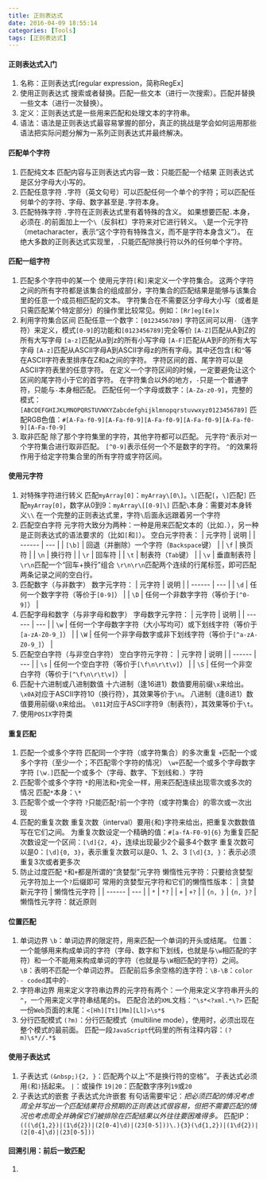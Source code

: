 ```yaml
---
title: 正则表达式
date: 2016-04-09 18:55:14
categories: [Tools]
tags: [正则表达式]
---
```


#### 正则表达式入门
1. 名称：正则表达式[regular expression，简称RegEx]
2. 使用正则表达式
    搜索或者替换。匹配一些文本（进行一次搜索）。匹配并替换一些文本（进行一次替换）。
3. 定义：正则表达式是一些用来匹配和处理文本的字符串。
4. 语法：语法是正则表达式最容易掌握的部分，真正的挑战是学会如何运用那些语法把实际问题分解为一系列正则表达式并最终解决。

  <!--more-->

#### 匹配单个字符
1. 匹配纯文本
    匹配内容与正则表达式内容一致：只能匹配一个结果
    正则表达式是区分字母大小写的。
2. 匹配任意字符
    ``.``字符（英文句号）可以匹配任何一个单个的字符；可以匹配任何单个的字符、字母、数字甚至是``.``字符本身。
3. 匹配特殊字符
    ``.``字符在正则表达式里有着特殊的含义。
    如果想要匹配``.``本身，必须在``.``的前面加上一个``\``（反斜杠）字符来对它进行转义。
    ``\``是一个元字符（metacharacter，表示“这个字符有特殊含义，而不是字符本身含义”）。
    在绝大多数的正则表达式实现里，``.``只能匹配除换行符以外的任何单个字符。

#### 匹配一组字符
1. 匹配多个字符中的某一个
    使用元字符``[``和``]``来定义一个字符集合。
    这两个字符之间的所有字符都是该集合的组成部分，字符集合的匹配结果是能够与该集合里的任意一个成员相匹配的文本。
    字符集合在不需要区分字母大小写（或者是只需匹配某个特定部分）的操作里比较常见。例如：``[Rr]eg[Ee]x``
2. 利用字符集合区间
    匹配任意一个数字：``[0123456789]``
    字符区间可以用``-``（连字符）来定义，模式``[0-9]``的功能和``[0123456789]``完全等价
    ``[A-Z]``匹配从A到Z的所有大写字母
    ``[a-z]``匹配从a到z的所有小写字母
    ``[A-F]``匹配从A到F的所有大写字母
    ``[A-z]``匹配从ASCII字母A到ASCII字母z的所有字母。其中还包含``[``和``^``等在ASCII字符表里排序在Z和a之间的字符。
    字符区间的首、尾字符可以是ASCII字符表里的任意字符。
    在定义一个字符区间的时候，一定要避免让这个区间的尾字符小于它的首字符。
    在字符集合以外的地方，``-``只是一个普通字符，只能与``-``本身相匹配。
    匹配任何一个字母或数字：``[A-Za-z0-9]``，完整的模式：``[ABCDEFGHIJKLMNOPQRSTUVWXYZabcdefghijklmnopqrstuvwxyz0123456789]``
    匹配RGB色值：``#[A-Fa-f0-9][A-Fa-f0-9][A-Fa-f0-9][A-Fa-f0-9][A-Fa-f0-9][A-Fa-f0-9]``
3. 取非匹配
    除了那个字符集里的字符，其他字符都可以匹配。
    元字符``^``表示对一个字符集合进行取非匹配。
    ``[^0-9]``表示任何一个不是数字的字符。
    ``^``的效果将作用于给定字符集合里的所有字符或字符区间。

#### 使用元字符
1. 对特殊字符进行转义
    匹配``myArray[0]``：``myArray\[0\]``。``\[``匹配``[``，``\]``匹配``]``
    匹配``myArray[0]``，数字从0到9：``myArray\[[0-9]\]``
    匹配``\``本身：需要对本身转义``\\``
    在一个完整的正则表达式里，字符``\``后面永远跟着另一个字符
2. 匹配空白字符
    元字符大致分为两种：一种是用来匹配文本的（比如``.``），另一种是正则表达式的语法要求的（比如``[``和``]``）。
    空白元字符表：
    | 元字符           | 说明            |
    | ------          | ---            |
    | ``[\b]``            | 回退（并删除）一个字符（``Backspace``键） |
    | ``\f``              | 换页符          |
    | ``\n``              | 换行符          |
    | ``\r``              | 回车符          |
    | ``\t``              | 制表符（``Tab``键）  |
    | ``\v``              | 垂直制表符       |
    ``\r\n``匹配一个“回车+换行”组合
    ``\r\n\r\n``匹配两个连续的行尾标签，即可匹配两条记录之间的空白行。
3. 匹配数字（与非数字）
    数字元字符：
    | 元字符           | 说明            |
    | ------          | ---            |
    | ``\d``              | 任何一个数字字符（等价于``[0-9]``）          |
    | ``\D``              | 任何一个非数字字符（等价于``[^0-9]``）          |
3. 匹配字母和数字（与非字母和数字）
    字母数字元字符：
    | 元字符           | 说明            |
    | ------          | ---            |
    | ``\w``              | 任何一个字母数字字符（大小写均可）或下划线字符（等价于``[a-zA-Z0-9_]``）          |
    | ``\W``              | 任何一个非字母数字或非下划线字符（等价于``[^a-zA-Z0-9_]``）          |
4. 匹配空白字符（与非空白字符）
    空白字符元字符：
    | 元字符           | 说明            |
    | ------          | ---            |
    | ``\s``              | 任何一个空白字符（等价于``[\f\n\r\t\v]``）          |
    | ``\S``              | 任何一个非空白字符（等价于``[^\f\n\r\t\v]``）          |
5. 匹配十六进制或八进制数值
    十六进制（逢16进1）数值要用前缀``\x``来给出。
    ``\x0A``对应于ASCII字符10（换行符），其效果等价于``\n``。
    八进制（逢8进1）数值要用前缀``\0``来给出。
    ``\011``对应于ASCII字符9（制表符），其效果等价于``\t``。
6. 使用``POSIX``字符类

#### 重复匹配
1. 匹配一个或多个字符
    匹配同一个字符（或字符集合）的多次重复
    ``+``匹配一个或多个字符（至少一个；不匹配零个字符的情况）
    ``\w+``匹配一个或多个字母数字字符
    ``[\w.]``匹配一个或多个（字母、数字、下划线和``.``）字符
2. 匹配零个或多个字符
    ``*``的用法和``+``完全一样，用来匹配连续出现零次或多次的情况
    匹配``*``本身：``\*``
3. 匹配零个或一个字符
    ``?``只能匹配``?``前一个字符（或字符集合）的零次或一次出现
4. 匹配的重复次数
    重复次数（interval）要用``{``和``}``字符来给出，把重复次数数值写在它们之间。
    为重复次数设定一个精确的值：``#[a-fA-F0-9]{6}``
    为重复匹配次数设定一个区间：``[\d]{2, 4}``，连续出现最少2个最多4个数字
    重复次数可以是0：``[\d]{0, 3}``，表示重复次数可以是0、1、2、3
    ``[\d]{3, }``：表示必须重复3次或者更多次
5. 防止过度匹配
    ``*``和``+``都是所谓的“贪婪型”元字符
    懒惰性元字符：只要给贪婪型元字符加上一个``?``后缀即可
    常用的贪婪型元字符和它们的懒惰性版本：
    | 贪婪新元字符      | 懒惰性元字符     |
    | ------          | ---            |
    | ``*``           | ``*?``         |
    | ``+``           | ``+?``         |
    | ``{n, }``       | ``{n, }?``     |
    懒惰性元字符：就近原则

#### 位置匹配
1. 单词边界
    ``\b``：单词边界的限定符，用来匹配一个单词的开头或结尾。
    位置：一个能够用来构成单词的字符（字母、数字和下划线，也就是与``\w``相匹配的字符）和一个不能用来构成单词的字符（也就是与``\W``相匹配的字符）之间。
    ``\B``：表明不匹配一个单词边界。
    匹配前后多余空格的连字符：``\B-\B``：``color - coded``其中的``-``
2. 字符串边界
    用来定义字符串边界的元字符有两个：一个用来定义字符串开头的``^``，一个用来定义字符串结尾的``$``。
    匹配合法的``XML``文档：``^\s*<?xml.*\?>``
    匹配一份``Web``页面的末尾：``<[Hh][Tt][Mm][Ll]>\s*$``
3. 分行匹配模式
    ``(?m)``：分行匹配模式（multiline mode），使用时，必须出现在整个模式的最前面。
    匹配一段``JavaScript``代码里的所有注释内容：``(?m)\s*//.*$``

#### 使用子表达式
1. 子表达式
    ``(&nbsp;){2, }``：匹配两个以上“不是换行符的空格”。
    子表达式必须用``(``和``)``括起来。
    ``|``：或操作
    ``19|20``：匹配数字序列``19``或``20``
2. 子表达式的嵌套
    子表达式允许嵌套
    有句话需要牢记：*把必须匹配的情况考虑周全并写出一个匹配结果符合预期的正则表达式很容易，但把不需要匹配的情况也考虑周全并确保它们被排除在匹配结果以外往往要困难得多。*
    匹配IP：``(((\d{1,2})|(1\d{2})|(2[0-4]\d)|(23[0-5]))\.){3}(\d{1,2})|(1\d{2})|(2[0-4]\d)|(23[0-5]))``

#### 回溯引用：前后一致匹配
1. 